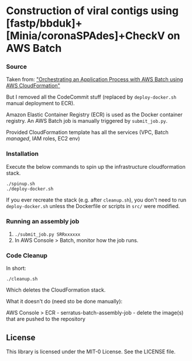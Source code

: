 # Construction of viral contigs using [fastp/bbduk]+[Minia/coronaSPAdes]+CheckV on AWS Batch

### Source

Taken from: ["Orchestrating an Application Process with AWS Batch using AWS CloudFormation"](https://aws.amazon.com/blogs/compute/orchestrating-an-application-process-with-aws-batch-using-aws-cloudformation/)

But I removed all the CodeCommit stuff (replaced by `deploy-docker.sh` manual deployment to ECR).

Amazon Elastic Container Registry (ECR) is used as the Docker container registry. An AWS Batch job is manually triggered by `submit_job.py`.

Provided CloudFormation template has all the services (VPC, Batch *managed*, IAM roles, EC2 env)

### Installation 

Execute the below commands to spin up the infrastructure cloudformation stack.

```
./spinup.sh
./deploy-docker.sh
```

If you ever recreate the stack (e.g. after `cleanup.sh`), you don't need to run `deploy-docker.sh` unless the Dockerfile or scripts in `src/` were modified.

### Running an assembly job

1. `./submit_job.py SRRxxxxxx`
2. In AWS Console > Batch, monitor how the job runs.

### Code Cleanup

In short:

```
./cleanup.sh
```

Which deletes the CloudFormation stack.

What it doesn't do (need sto be done manually):

AWS Console > ECR - serratus-batch-assembly-job - delete the image(s) that are pushed to the repository

## License

This library is licensed under the MIT-0 License. See the LICENSE file.

